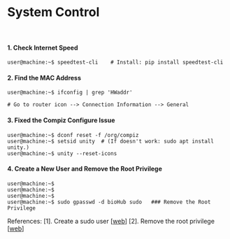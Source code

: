 # System Control

&nbsp;

#### 1. Check Internet Speed
```console
user@machine:~$ speedtest-cli    # Install: pip install speedtest-cli
```

#### 2. Find the MAC Address
```console
user@machine:~$ ifconfig | grep 'HWaddr' 

# Go to router icon --> Connection Information --> General
```

#### 3. Fixed the Compiz Configure Issue
```console
user@machine:~$ dconf reset -f /org/compiz
user@machine:~$ setsid unity  # (If doesn't work: sudo apt install unity.)
user@machine:~$ unity --reset-icons
```

#### 4. Create a New User and Remove the Root Privilege
```console
user@machine:~$ 
user@machine:~$ 
user@machine:~$ 
user@machine:~$ sudo gpasswd -d bioHub sudo   ### Remove the Root Privilege
```
References:
[1]. Create a sudo user [[web](https://www.digitalocean.com/community/tutorials/how-to-create-a-sudo-user-on-ubuntu-quickstart)]
[2]. Remove the root privilege [[web](https://askubuntu.com/questions/335987/remove-sudo-privileges-from-a-user-without-deleting-the-user)]




